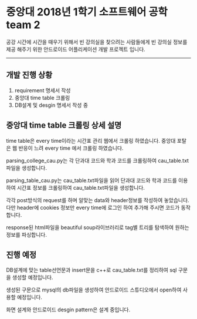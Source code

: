 ﻿중앙대 2018년 1학기 소프트웨어 공학 team 2 
===================

공강 시간에 시간을 때우기 위해서 빈 강의실을 찾으려는 사람들에게 빈 강의실 정보를 제공 해주기 위한 안드로이드 어플리케이션 개발 프로젝트 입니다.


----------


개발 진행 상황
-------------
1. requirement 명세서 작성
2. 중앙대 time table 크롤링
3. DB설계 및 desgin 명세서 작성 중


중앙대 time table 크롤링 상세 설명
-------------

time table은 every time이라는 시간표 관리 웹에서 크롤링 하였습니다. 중앙대 포탈은 웹 반응이 느려 every time 에서 크롤링 하였습니다.

parsing_college_cau.py는 각 단과대 코드와 학과 코드를 크롤링하여 cau_table.txt파일을 생성합니다. 

parsing_table_cau.py는 cau_table.txt파일을 읽어 단과대 코드와 학과 코드를 이용하여 시간표 정보를 크롤링하여 cau_table.txt파일을 생성합니다.

각각 post방식의 request를 하며 알맞는 data와 header정보를 작성하여 놓았습니다. 다만 header에 cookies 정보만 every time에 로그인 하여 추가해 주시면 코드가 동작합니다.

response된 html파일을 beautiful soup라이브러리로 tag별 트리를 탐색하여 원하는 정보를 파싱합니다.



진행 예정 
-------------
DB설계에 맞는 table선언문과 insert문을 c++로 cau_table.txt를 정리하여 sql 구문을 생성할 예정입니다.

생성된 구문으로 mysql의 db파일을 생성하여 안드로이드 스튜디오에서 open하여 사용할 예정입니다.

화면 설계와 안드로이드 desgin pattern은 설계 중입니다.

